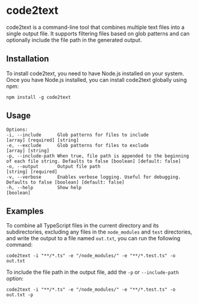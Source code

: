 # code2text

code2text is a command-line tool that combines multiple text files into a single output file. It supports filtering files based on glob patterns and can optionally include the file path in the generated output.

## Installation

To install code2text, you need to have Node.js installed on your system. Once you have Node.js installed, you can install code2text globally using npm:

```
npm install -g code2text
```

## Usage

```
Options:
-i, --include      Glob patterns for files to include                [array] [required] [string]
-e, --exclude      Glob patterns for files to exclude                [array] [string]
-p, --include-path When true, file path is appended to the beginning of each file string. Defaults to false [boolean] [default: false]
-o, --output       Output file path                                  [string] [required]
-v, --verbose      Enables verbose logging. Useful for debugging. Defaults to false [boolean] [default: false]
-h, --help         Show help                                         [boolean]
```

## Examples

To combine all TypeScript files in the current directory and its subdirectories, excluding any files in the `node_modules` and `test` directories, and write the output to a file named `out.txt`, you can run the following command:

```
code2text -i "**/*.ts" -e "/node_modules/" -e "**/*.test.ts" -o out.txt
```

To include the file path in the output file, add the `-p` or `--include-path` option:

```
code2text -i "**/*.ts" -e "/node_modules/" -e "**/*.test.ts" -o out.txt -p
```
